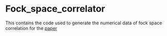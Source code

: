 # Fock_space_correlator

This contains the code used to generate the numerical data of fock space correlation for the [paper](https://journals.aps.org/prb/abstract/10.1103/PhysRevB.108.L140201)



